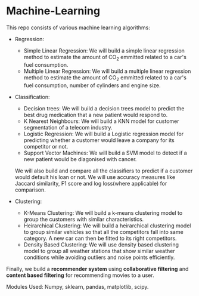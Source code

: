 # Machine-Learning
This repo consists of various machine learning algorithms:
- Regression:
    - Simple Linear Regression: We will build a simple linear regression method to estimate the amount of CO$_2$ emmitted related to a car's fuel consumption.
    - Multiple Linear Regression: We will build a multiple linear regression method to estimate the amount of CO$_2$ emmitted related to a car's fuel consumption, number of cylinders and engine size.
- Classification:
    - Decision trees: We will build a decision trees model to predict the best drug medication that a new patient would respond to.
    - K Nearest Neighbours: We will build a KNN model for customer segmentation of a telecom industry.
    - Logistic Regression: We will build a Logistic regression model for predicting whether a customer would leave a company for its competitor or not.
    - Support Vector Machines: We will build a SVM model to detect if a new patient would be diagonised with cancer.
    
    We will also build and compare all the classifiers to predict if a customer would default his loan or not. We will use accuracy measures like Jaccard similarity, F1 score and log loss(where applicable) for comparison.
- Clustering:
    - K-Means Clustering: We will build a k-means clustering model to group the customers with similar characteristics. 
    - Heirarchical Clustering: We will build a heirarchical clustering model to group similar vehicles so that all the competitors fall into same category. A new car can then be fitted to its right competitors.
    - Density Based Clustering: We will use density based clustering model to group all weather stations that show similar weather conditions while avoiding outliers and noise points efficiently.
    
Finally, we build a __recommender system__ using __collaborative filtering__ and __content based filtering__ for recommending movies to a user.

Modules Used: Numpy, sklearn, pandas, matplotlib, scipy.
